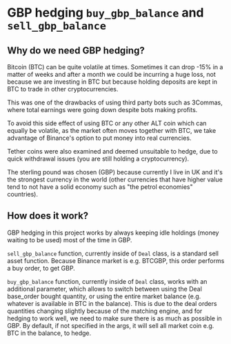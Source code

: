 # GBP hedging `buy_gbp_balance` and `sell_gbp_balance`

## Why do we need GBP hedging?

Bitcoin (BTC) can be quite volatile at times. Sometimes it can drop -15% in a matter of weeks and after a month we could be incurring a huge loss, not because we are investing in BTC but because holding deposits are kept in BTC to trade in other cryptocurrencies.

This was one of the drawbacks of using third party bots such as 3Commas, where total earnings were going down despite bots making profits.

To avoid this side effect of using BTC or any other ALT coin which can equally be volatile, as the market often moves together with BTC, we take advantage of Binance's option to put money into real currencies.

Tether coins were also examined and deemed unsuitable to hedge, due to quick withdrawal issues (you are still holding a cryptocurrency).

The sterling pound was chosen (GBP) because currently I live in UK and it's the strongest currency in the world (other currencies that have higher value tend to not have a solid economy such as "the petrol economies" countries).

## How does it work?

GBP hedging in this project works by always keeping idle holdings (money waiting to be used) most of the time in GBP.

`sell_gbp_balance` function, currently inside of `Deal` class, is a standard sell asset function. Because Binance market is e.g. BTCGBP, this order performs a buy order, to get GBP.

`buy_gbp_balance` function, currently inside of `Deal` class, works with an additional parameter, which allows to switch between using the Deal base_order bought quantity, or using the entire market balance (e.g. whatever is available in BTC in the balance).
This is due to the deal orders quantities changing slightly because of the matching engine, and for hedging to work well, we need to make sure there is as much as possible in GBP.
By default, if not specified in the args, it will sell all market coin e.g. BTC in the balance, to hedge.
